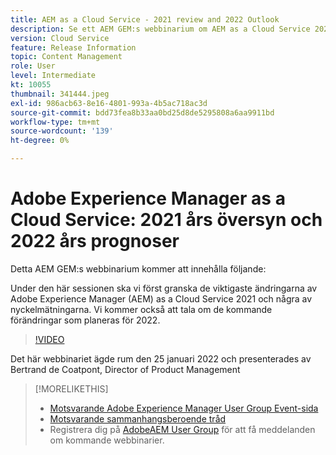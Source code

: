 ```yaml
---
title: AEM as a Cloud Service - 2021 review and 2022 Outlook
description: Se ett AEM GEM:s webbinarium om AEM as a Cloud Service 2021. Få även en översikt över vad som finns i butik för 2022.
version: Cloud Service
feature: Release Information
topic: Content Management
role: User
level: Intermediate
kt: 10055
thumbnail: 341444.jpeg
exl-id: 986acb63-8e16-4801-993a-4b5ac718ac3d
source-git-commit: bdd73fea8b33aa0bd25d8de5295808a6aa9911bd
workflow-type: tm+mt
source-wordcount: '139'
ht-degree: 0%

---
```


# Adobe Experience Manager as a Cloud Service: 2021 års översyn och 2022 års prognoser

Detta AEM GEM:s webbinarium kommer att innehålla följande:

Under den här sessionen ska vi först granska de viktigaste ändringarna av Adobe Experience Manager (AEM) as a Cloud Service 2021 och några av nyckelmätningarna. Vi kommer också att tala om de kommande förändringar som planeras för 2022.

>[!VIDEO](https://video.tv.adobe.com/v/341444/?quality=12&learn=on)

Det här webbinariet ägde rum den 25 januari 2022 och presenterades av Bertrand de Coatpont, Director of Product Management

>[!MORELIKETHIS]
>
>* [Motsvarande Adobe Experience Manager User Group Event-sida](https://aem-augs.adobe.com/events/details/adobe-experience-manager-aem-learning-chapter-presents-aem-gems-adobe-experience-manager-as-a-cloud-service-2021-review-and-2022-outlook/)
>* [Motsvarande sammanhangsberoende tråd](https://adobe.ly/3rqbSOz)
>* Registrera dig på [AdobeAEM User Group](https://aem-augs.adobe.com/) för att få meddelanden om kommande webbinarier.

